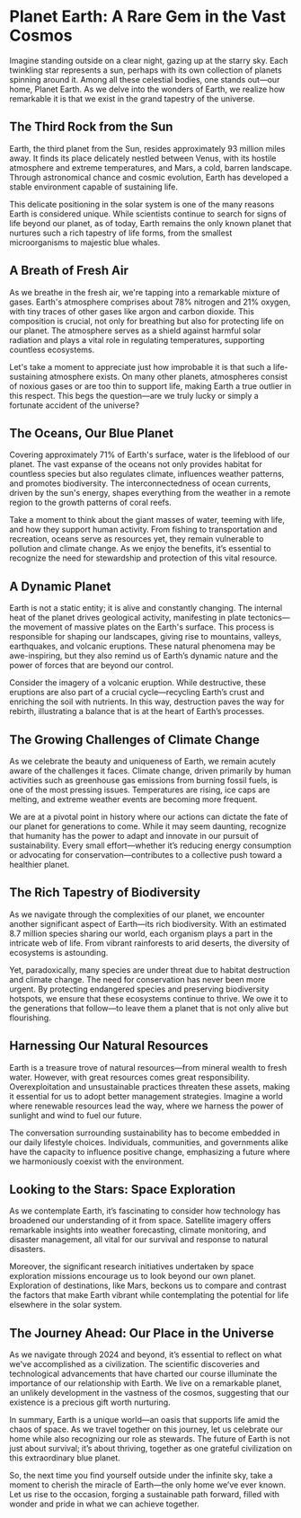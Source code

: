 # Planet Earth: A Rare Gem in the Vast Cosmos

Imagine standing outside on a clear night, gazing up at the starry sky. Each twinkling star represents a sun, perhaps with its own collection of planets spinning around it. Among all these celestial bodies, one stands out—our home, Planet Earth. As we delve into the wonders of Earth, we realize how remarkable it is that we exist in the grand tapestry of the universe.

## The Third Rock from the Sun

Earth, the third planet from the Sun, resides approximately 93 million miles away. It finds its place delicately nestled between Venus, with its hostile atmosphere and extreme temperatures, and Mars, a cold, barren landscape. Through astronomical chance and cosmic evolution, Earth has developed a stable environment capable of sustaining life.

This delicate positioning in the solar system is one of the many reasons Earth is considered unique. While scientists continue to search for signs of life beyond our planet, as of today, Earth remains the only known planet that nurtures such a rich tapestry of life forms, from the smallest microorganisms to majestic blue whales.

## A Breath of Fresh Air

As we breathe in the fresh air, we're tapping into a remarkable mixture of gases. Earth's atmosphere comprises about 78% nitrogen and 21% oxygen, with tiny traces of other gases like argon and carbon dioxide. This composition is crucial, not only for breathing but also for protecting life on our planet. The atmosphere serves as a shield against harmful solar radiation and plays a vital role in regulating temperatures, supporting countless ecosystems.

Let's take a moment to appreciate just how improbable it is that such a life-sustaining atmosphere exists. On many other planets, atmospheres consist of noxious gases or are too thin to support life, making Earth a true outlier in this respect. This begs the question—are we truly lucky or simply a fortunate accident of the universe?

## The Oceans, Our Blue Planet

Covering approximately 71% of Earth's surface, water is the lifeblood of our planet. The vast expanse of the oceans not only provides habitat for countless species but also regulates climate, influences weather patterns, and promotes biodiversity. The interconnectedness of ocean currents, driven by the sun's energy, shapes everything from the weather in a remote region to the growth patterns of coral reefs.

Take a moment to think about the giant masses of water, teeming with life, and how they support human activity. From fishing to transportation and recreation, oceans serve as resources yet, they remain vulnerable to pollution and climate change. As we enjoy the benefits, it’s essential to recognize the need for stewardship and protection of this vital resource.

## A Dynamic Planet

Earth is not a static entity; it is alive and constantly changing. The internal heat of the planet drives geological activity, manifesting in plate tectonics—the movement of massive plates on the Earth's surface. This process is responsible for shaping our landscapes, giving rise to mountains, valleys, earthquakes, and volcanic eruptions. These natural phenomena may be awe-inspiring, but they also remind us of Earth’s dynamic nature and the power of forces that are beyond our control.

Consider the imagery of a volcanic eruption. While destructive, these eruptions are also part of a crucial cycle—recycling Earth’s crust and enriching the soil with nutrients. In this way, destruction paves the way for rebirth, illustrating a balance that is at the heart of Earth’s processes. 

## The Growing Challenges of Climate Change

As we celebrate the beauty and uniqueness of Earth, we remain acutely aware of the challenges it faces. Climate change, driven primarily by human activities such as greenhouse gas emissions from burning fossil fuels, is one of the most pressing issues. Temperatures are rising, ice caps are melting, and extreme weather events are becoming more frequent. 

We are at a pivotal point in history where our actions can dictate the fate of our planet for generations to come. While it may seem daunting, recognize that humanity has the power to adapt and innovate in our pursuit of sustainability. Every small effort—whether it’s reducing energy consumption or advocating for conservation—contributes to a collective push toward a healthier planet.

## The Rich Tapestry of Biodiversity

As we navigate through the complexities of our planet, we encounter another significant aspect of Earth—its rich biodiversity. With an estimated 8.7 million species sharing our world, each organism plays a part in the intricate web of life. From vibrant rainforests to arid deserts, the diversity of ecosystems is astounding.

Yet, paradoxically, many species are under threat due to habitat destruction and climate change. The need for conservation has never been more urgent. By protecting endangered species and preserving biodiversity hotspots, we ensure that these ecosystems continue to thrive. We owe it to the generations that follow—to leave them a planet that is not only alive but flourishing.

## Harnessing Our Natural Resources

Earth is a treasure trove of natural resources—from mineral wealth to fresh water. However, with great resources comes great responsibility. Overexploitation and unsustainable practices threaten these assets, making it essential for us to adopt better management strategies. Imagine a world where renewable resources lead the way, where we harness the power of sunlight and wind to fuel our future.

The conversation surrounding sustainability has to become embedded in our daily lifestyle choices. Individuals, communities, and governments alike have the capacity to influence positive change, emphasizing a future where we harmoniously coexist with the environment.

## Looking to the Stars: Space Exploration

As we contemplate Earth, it’s fascinating to consider how technology has broadened our understanding of it from space. Satellite imagery offers remarkable insights into weather forecasting, climate monitoring, and disaster management, all vital for our survival and response to natural disasters.

Moreover, the significant research initiatives undertaken by space exploration missions encourage us to look beyond our own planet. Exploration of destinations, like Mars, beckons us to compare and contrast the factors that make Earth vibrant while contemplating the potential for life elsewhere in the solar system.

## The Journey Ahead: Our Place in the Universe

As we navigate through 2024 and beyond, it’s essential to reflect on what we've accomplished as a civilization. The scientific discoveries and technological advancements that have charted our course illuminate the importance of our relationship with Earth. We live on a remarkable planet, an unlikely development in the vastness of the cosmos, suggesting that our existence is a precious gift worth nurturing.

In summary, Earth is a unique world—an oasis that supports life amid the chaos of space. As we travel together on this journey, let us celebrate our home while also recognizing our role as stewards. The future of Earth is not just about survival; it’s about thriving, together as one grateful civilization on this extraordinary blue planet. 

So, the next time you find yourself outside under the infinite sky, take a moment to cherish the miracle of Earth—the only home we’ve ever known. Let us rise to the occasion, forging a sustainable path forward, filled with wonder and pride in what we can achieve together.